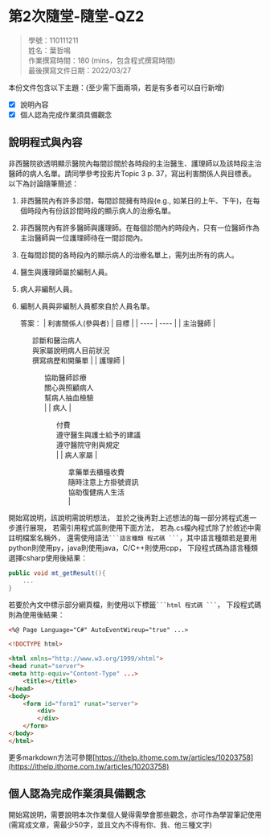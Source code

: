 # 第2次隨堂-隨堂-QZ2
>
>學號：110111211
><br />
>姓名：葉哲鳴
><br />
>作業撰寫時間：180 (mins，包含程式撰寫時間)
><br />
>最後撰寫文件日期：2022/03/27
>

本份文件包含以下主題：(至少需下面兩項，若是有多者可以自行新增)
- [x] 說明內容
- [x] 個人認為完成作業須具備觀念

## 說明程式與內容

非西醫院欲透明顯示醫院內每間診間於各時段的主治醫生、護理師以及該時段主治醫師的病人名單。請同學參考投影片Topic 3 p. 37，寫出利害關係人與目標表。以下為討論隨筆簡述：

1. 非西醫院內有許多診間，每間診間擁有時段(e.g., 如某日的上午、下午)，在每個時段內有份該診間時段的顯示病人的治療名單。
2. 非西醫院內有許多醫師與護理師。在每個診間內的時段內，只有一位醫師作為主治醫師與一位護理師待在一間診間內。
3. 在每間診間的各時段內的顯示病人的治療名單上，需列出所有的病人。
4. 醫生與護理師屬於編制人員。
5. 病人非編制人員。
6. 編制人員與非編制人員都來自於人員名單。

    答案：
    |  利害關係人(參與者)  | 目標 |
    |  ----  | ----  |
    | 主治醫師  | <ul>診斷和醫治病人<br>與家屬說明病人目前狀況<br>撰寫病歷和開藥單 |
    | 護理師  | <ul>協助醫師診療<br>關心與照顧病人<br>幫病人抽血檢驗<br> |
    | 病人  | <ul>付費<br>遵守醫生與護士給予的建議<br>遵守醫院守則與規定<br> |
    | 病人家屬  | <ul>拿藥單去櫃檯收費<br>隨時注意上方掛號資訊<br>協助復健病人生活<br> |

開始寫說明，該說明需說明想法，
並於之後再對上述想法的每一部分將程式進一步進行展現，
若需引用程式區則使用下面方法，
若為.cs檔內程式除了於敘述中需註明檔案名稱外，
還需使用語法` ```語言種類 程式碼 ``` `，其中語言種類若是要用python則使用py，java則使用java，C/C++則使用cpp，
下段程式碼為語言種類選擇csharp使用後結果：

```csharp
public void mt_getResult(){
    ...
}
```

若要於內文中標示部分網頁檔，則使用以下標籤` ```html 程式碼 ``` `，
下段程式碼則為使用後結果：

```html
<%@ Page Language="C#" AutoEventWireup="true" ...>

<!DOCTYPE html>

<html xmlns="http://www.w3.org/1999/xhtml">
<head runat="server">
<meta http-equiv="Content-Type" ...>
    <title></title>
</head>
<body>
    <form id="form1" runat="server">
        <div>
        </div>
    </form>
</body>
</html>
```
更多markdown方法可參閱[https://ithelp.ithome.com.tw/articles/10203758](https://ithelp.ithome.com.tw/articles/10203758)

## 個人認為完成作業須具備觀念

開始寫說明，需要說明本次作業個人覺得需學會那些觀念，亦可作為學習筆記使用 (需寫成文章，需最少50字，並且文內不得有你、我、他三種文字)